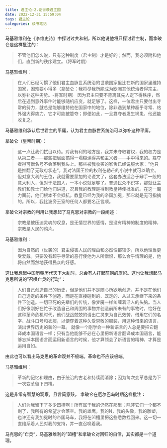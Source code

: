 ```yaml
---
title: 君主论-2.论世袭君主国
date: 2022-12-31 15:59:04
tags: 君主论
categories: 读书笔记
---
```


马基雅维利在《李维史诗》中探讨过共和制，所以他说他将只探讨君主制，而拿破仑是这样批注的：
> 不管他们怎么说，只有这种制度（君主制）才是好的；然而，我必须附和他们，直到新的秩序建立。（将军时期）

马基雅维利：
> 在人们已经习惯了他们君主血脉世系统治的世袭国家里比在新的国家里维持国家，困难要小得多（拿破仑：我将尽我所能成为欧洲其他统治者得宗主，以弥补这种劣势。-将军时期）
> 因为君主只要不背离其先人定下得秩序，然后在遇到意外事件时能够随机应变，就足够了。这样，一位君主只要付出寻常的努力，就总是能够维持他在国家中的地位，除非遇到某种超乎寻常、格外强大得势力，它才可能被篡夺；即便如此，一旦篡夺者发生祸患，他还能收复之。

马基雅维利承认后世君主的平庸，认为君主血脉世系统治可以弥补这种平庸。

拿破仑（皇帝时期）：
> 这一点让我们拭目以待。对我有利的地方是，我并未夺取君权，我的权力是从第三者——那些把局面搞得一塌糊涂得共和主义者——手中得来的。篡夺者得可憎名号不会落到我头上。那些被我收买的喉舌已经说服大家：”他只是推翻了无政府状态“。我对法国王位的权利在勒芒的小说中就可以确立。但对意大利的王位，我就需要蒙加的论说文了，这套办法适合于辩手一般的意大利人，但对于法国人，一本小说就足够了。普通民众不识字，那就让主教们和教士们给他们讲道，况且我的教理是得到教皇特使批准的。在这一魔力面前，他们根本不会抵抗。教皇已经为我的帝国加冕，那它就是无可指摘的。所以，我比波旁王室的任何人都要名正言顺。

拿破仑对宗教的利用让我想起了马克思对宗教的一段阐述：
> 宗教是被压迫灵魂的叹息，是无情世界的感情，是没有精神的制度的精神，宗教是人民的鸦片。

马基雅维利：
> 因为自然的（世袭的）君主侵害人民的理由和必然性都较少，所以他理当更受爱戴。只要没有超乎寻常的恶行使他为人所憎恨，那么合乎情理的是，他将自然而然地获得民众的好感。

这让我想起中国历朝历代天下大乱时，总会有人打起前朝的旗帜。这也让我想起马克思所说的”召唤亡灵的行动“：
> 人们自己创造自己的历史，但是他们并不是随心所欲地创造，并不是在他们自己选定的条件下创造，而是在直接碰到的、既定的、从过去承继下来的条件下创造。一切已死的先辈们的传统，像梦魇一样纠缠着活人的头脑。当人们好像刚好在忙于改造自己和周围的事物并创造前所未有的事物时，恰好在这种革命危机时代，他们战战兢兢的请出亡灵来为自己效劳，借用它们的名字、战斗口号和衣服，以便穿着这种久受崇敬的服装，用这种借来的语言，演出世界历史的新的一幕。
> 就像一个刚学会一种新语言的人总是要把它翻译成本国语言一样；只有当他能够不必在心里把新语言翻译成本国语言，能够忘掉本国语言而运用新语言的时候，他才算领会了新语言的精神，才算是运用自如。

由此也可以看出马克思的革命观并不极端。革命也不应该极端。

马基雅维利：
> 革新的记忆和理由，由于统治的古老和持续而消除；因为每次变革总是为下一次变革留下凹槽。

这是非常有智慧的观察，且言简意赅。
拿破仑在厄尔巴岛时期这样批注：
> 人们为我留下了多少凹槽啊！所有属于我的仍然在那里；除非它们一个都不剩了，我所有的希望才会落空。我的雄鹰，我的N，我的头像，我的雕塑，也许还有我加冕时的帝国马车，我将在凹槽里把这些悉数找回来。这一切一直维系着人民对我的支持，并一直召唤着我。

马克思的”亡灵“，马基雅维利的”凹槽“和拿破仑对回归的自信，其实都是一个道理。